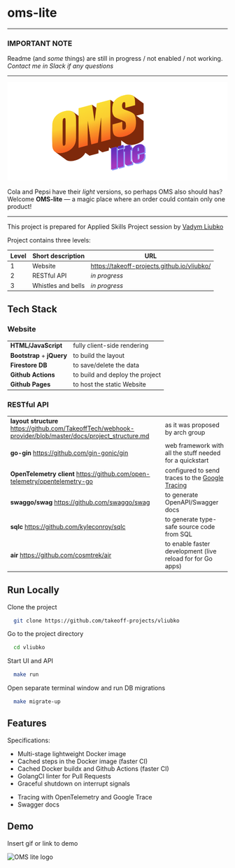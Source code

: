 
# oms-lite

---
### IMPORTANT NOTE

Readme (and _some_ things) are still in progress / not enabled / not working.  
_Contact me in Slack if any questions_

---
![OMS lite logo](public/oms-lite-logo.png?raw=true "OMS lite logo")

Cola and Pepsi have their _light_ versions, so perhaps OMS also should has?
Welcome **OMS-lite** — a magic place where an order could contain only one product!

---

This project is prepared for Applied Skills Project session by [Vadym Liubko](http://github.com/vliubko)

Project contains three levels:

| Level | Short description  | URL                                         |
|-------|--------------------|---------------------------------------------|
| 1     | Website            | https://takeoff-projects.github.io/vliubko/ |
| 2     | RESTful API        | _in progress_
| 3     | Whistles and bells | _in progress_ |


## Tech Stack


### Website

|                              |                                 |
|------------------------------|---------------------------------|
| **HTML/JavaScript**          | fully client-side rendering     |
| **Bootstrap**  +  **jQuery** | to build the layout             |
| **Firestore DB**             | to save/delete the data         |
| **Github Actions**           | to build and deploy the project |
| **Github Pages**             | to host the static Website      |

### RESTful API

|                                                                                                             |                                                                                                                             |
|-------------------------------------------------------------------------------------------------------------|-----------------------------------------------------------------------------------------------------------------------------|
| **layout structure**  https://github.com/TakeoffTech/webhook-provider/blob/master/docs/project_structure.md | as it was proposed by arch group                                                                                            |
| **go-gin** https://github.com/gin-gonic/gin                                                                 | web framework with all the stuff needed for a quickstart                                                                    |
| **OpenTelemetry client** https://github.com/open-telemetry/opentelemetry-go                                 | configured to send traces to the  [Google Tracing](https://console.cloud.google.com/traces/list?project=roi-takeoff-user77) |
| **swaggo/swag** https://github.com/swaggo/swag                                                              | to generate OpenAPI/Swagger docs                                                                                            |
| **sqlc** https://github.com/kyleconroy/sqlc                                                                 | to generate type-safe source code from SQL                                                                                  |
| **air** https://github.com/cosmtrek/air                                                                     | to enable faster development (live reload for for Go apps)                                                                  |

## Run Locally

Clone the project

```bash
  git clone https://github.com/takeoff-projects/vliubko
```

Go to the project directory

```bash
  cd vliubko
```

Start UI and API

```bash
  make run
```

Open separate terminal window and run DB migrations

```bash
  make migrate-up
```

## Features

Specifications:

* Multi-stage lightweight Docker image
* Cached steps in the Docker image (faster CI)
* Cached Docker buildx and Github Actions (faster CI)
* GolangCI linter for Pull Requests
* Graceful shutdown on interrupt signals
<!-- * Health checks (readiness and liveness) -->
* Tracing with OpenTelemetry and Google Trace
* Swagger docs
<!-- * Helm and Kustomize installers -->
<!-- * End-to-End testing with Kubernetes Kind and Helm -->
<!-- * CVE scanning with trivy -->
## Demo

Insert gif or link to demo

![OMS lite logo](public/oms-lite-str.png.png?raw=true "OMS lite logo")